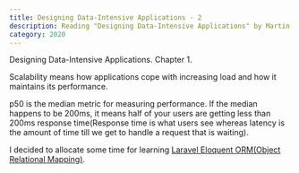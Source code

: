 ```yaml
---
title: Designing Data-Intensive Applications - 2
description: Reading "Designing Data-Intensive Applications" by Martin Kleppmann
category: 2020
---
```


Designing Data-Intensive Applications. Chapter 1.

Scalability means how applications cope with increasing load and how it maintains its performance.

p50 is the median metric for measuring performance. If the median happens to be 200ms, it means half of your users are getting less than 200ms response time(Response time is what users see whereas latency is the amount of time till we get to handle a request that is waiting).

I decided to allocate some time for learning [Laravel Eloquent ORM(Object Relational Mapping)](https://laravel.com/docs/7.x/eloquent).
